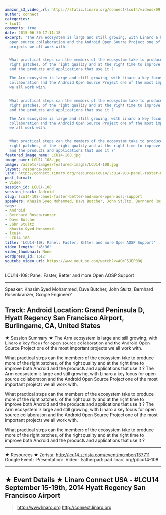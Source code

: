 ```yaml
---
amazon_s3_video_url: https://static.linaro.org/connect/lcu14/videos/09-15-Monday/LCU14-108-+Panel-+Faster%252C+Better+and+more+Open+AOSP+Support.mp4
author: connect
categories:
- lcu14
comments: true
date: 2015-06-30 17:11:18
excerpt: 'The Arm ecosystem is large and still growing, with Linaro a key focus for
  open source collaboration and the Android Open Source Project one of the most important
  projects we all work with.


  What practical steps can the members of the ecosystem take to produce more of the
  right patches, of the right quality and at the right time to improve both Android
  and the products and applications that use it ?

  The Arm ecosystem is large and still growing, with Linaro a key focus for open source
  collaboration and the Android Open Source Project one of the most important projects
  we all work with.


  What practical steps can the members of the ecosystem take to produce more of the
  right patches, of the right quality and at the right time to improve both Android
  and the products and applications that use it ?

  The Arm ecosystem is large and still growing, with Linaro a key focus for open source
  collaboration and the Android Open Source Project one of the most important projects
  we all work with.


  What practical steps can the members of the ecosystem take to produce more of the
  right patches, of the right quality and at the right time to improve both Android
  and the products and applications that use it ?'
featured_image_name: LCU14-108.jpg
image_name: LCU14-108.jpg
image: /assets/images/featured-images/LCU14-108.jpg
layout: resource-post
link: http://connect.linaro.org/resource/lcu14/lcu14-108-panel-faster-better-and-more-open-aosp-support/
post_format:
- Video
session_id: LCU14-108
session_track: Android
slug: lcu14-108-panel-faster-better-and-more-open-aosp-support
speakers: Khasim Syed Mohammed, Dave Butcher, John Stultz, Bernhard Rosenkranzer
tags:
- Android
- Bernhard Rosenkranzer
- Dave Butcher
- John Stultz
- Khasim Syed Mohammed
- lcu14
- LCU14-108
title: 'LCU14-108: Panel: Faster, Better and more Open AOSP Support'
video_length: '46:36'
video_thumbnail: None
wordpress_id: 1512
youtube_video_url: https://www.youtube.com/watch?v=AOmF5JEP0DQ
---
```


LCU14-108: Panel: Faster, Better and more Open AOSP Support

---------------------------------------------------

Speaker: Khasim Syed Mohammed, Dave Butcher, John Stultz, Bernhard Rosenkranzer, Google Engineer?

Track: Android
Location: Grand Peninsula D, Hyatt Regency San Francisco Airport, Burlingame, CA, United States
---------------------------------------------------

★ Session Summary ★
The Arm ecosystem is large and still growing, with Linaro a key focus for open source collaboration and the Android Open Source Project one of the most important projects we all work with.

What practical steps can the members of the ecosystem take to produce more of the right patches, of the right quality and at the right time to improve both Android and the products and applications that use it ?
The Arm ecosystem is large and still growing, with Linaro a key focus for open source collaboration and the Android Open Source Project one of the most important projects we all work with.

What practical steps can the members of the ecosystem take to produce more of the right patches, of the right quality and at the right time to improve both Android and the products and applications that use it ?
The Arm ecosystem is large and still growing, with Linaro a key focus for open source collaboration and the Android Open Source Project one of the most important projects we all work with.

What practical steps can the members of the ecosystem take to produce more of the right patches, of the right quality and at the right time to improve both Android and the products and applications that use it ?

---------------------------------------------------

★ Resources ★
Zerista: http://lcu14.zerista.com/event/member/137711
Google Event: 
Presentation: 
Video: 
Eatherpad: pad.linaro.org/p/lcu14-108

---------------------------------------------------

★ Event Details ★
Linaro Connect USA - #LCU14
September 15-19th, 2014
Hyatt Regency San Francisco Airport
---------------------------------------------------

> http://www.linaro.org
> http://connect.linaro.org
